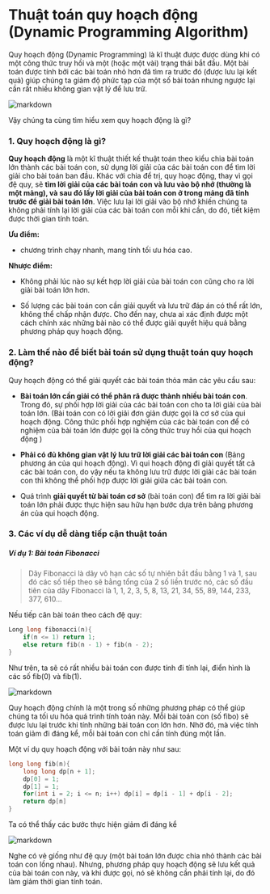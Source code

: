 # Thuật toán quy hoạch động (Dynamic Programming Algorithm)
Quy hoạch động (Dynamic Programming) là kĩ thuật được được dùng khi có một công thức truy hồi và một (hoặc một vài) trạng thái bắt đầu. Một bài toán được tính bởi các bài toán nhỏ hơn đã tìm ra trước đó (được lưu lại kết quả) giúp chúng ta giảm độ phức tạp của một số bài toán nhưng ngược lại cần rất nhiều không gian vật lý để lưu trữ.

![markdown](https://s3-ap-southeast-1.amazonaws.com/kipalog.com/jl21im7uz7_1.JPG)

Vậy chúng ta cùng tìm hiểu xem quy hoạch động là gì?

### 1. Quy hoạch động là gì?

**Quy hoạch động** là một kĩ thuật thiết kế thuật toán theo kiểu chia bài toán lớn thành các bài toán con, sử dụng lời giải của các bài toán con để tìm lời giải cho bài toán ban đầu. 
Khác với chia để trị, quy hoạc động, thay vì gọi đệ quy, sẽ **tìm lời giải của các bài toán con và lưu vào bộ nhớ (thường là một mảng), và sau đó lấy lời giải của bài toán con ở trong mảng đã tính trước để giải bài toán lớn**. Việc lưu lại lời giải vào bộ nhớ khiến chúng ta không phải tính lại lời giải của các bài toán con mỗi khi cần, do đó, tiết kiệm được thời gian tính toán.

**Ưu điểm:**

* chương trình chạy nhanh, mang tính tối ưu hóa cao.

**Nhược điểm:**
   
* Không phải lúc nào sự kết hợp lời giải của bài toán con cũng cho ra lời giải bài toán lớn hơn.

* Số lượng các bài toán con cần giải quyết và lưu trữ đáp án có thể rất lớn, không thể chấp nhận được. Cho đến nay, chưa ai xác định được một cách chính xác những bài nào có thể được giải quyết hiệu quả bằng phương pháp quy hoạch động.

### 2. Làm thế nào để biết bài toán sử dụng thuật toán quy hoạch động?

Quy hoạch động có thể giải quyết các bài toán thỏa mãn các yêu cầu sau:

- **Bài toán lớn cần giải có thể phân rã được thành nhiều bài toán con**. Trong đó, sự
phối hợp lời giải của các bài toán con cho ta lời giải của bài toán lớn. (Bài toán con có lời giải đơn giản được gọi là cơ sở của qui hoạch động. Công thức phối hợp nghiệm của các bài toán con để có nghiệm của bài toán lớn được gọi là công thức truy hồi của qui hoạch động )

- **Phải có đủ không gian vật lý lưu trữ lời giải các bài toán con** (Bảng phương án của
qui hoạch động). Vì qui hoạch động đi giải quyết tất cả các bài toán con, do vậy nếu ta không lưu trữ được lời giải các bài toán con thì không thể phối hợp được lời giải giữa các bài toán con.

- Quá trình **giải quyết từ bài toán cơ sở** (bài toán con) để tìm ra lời giải bài toán lớn
phải được thực hiện sau hữu hạn bước dựa trên bảng phương án của qui hoạch
động.

### 3. Các ví dụ dễ dàng tiếp cận thuật toán

##### Ví dụ 1:  Bài toán **Fibonacci**
> Dãy Fibonacci là dãy vô hạn các số tự nhiên bắt đầu bằng 1 và 1, sau đó các số tiếp theo sẽ bằng tổng của 2 số liền trước nó, các số đầu tiên của dãy Fibonacci là 1, 1, 2, 3, 5, 8, 13, 21, 34, 55, 89, 144, 233, 377, 610... 

Nếu tiếp cân bài toán theo cách đệ quy:
```cpp  
Long long fibonacci(n){
    if(n <= 1) return 1;
    else return fib(n - 1) + fib(n - 2);
}
```
Như trên, ta sẽ có rất nhiều bài toán con được tính đi tính lại, điển hình là các số fib(0) và fib(1).

![markdown](https://o2.edu.vn/wp-content/uploads/2021/10/fib-fig.png)

Quy hoạch động chính là một trong số những phương pháp có thể giúp chúng ta tối ưu hóa quá trình tính toán này. Mỗi bài toán con (số fibo) sẽ được lưu lại trước khi tính những bài toán con lớn hơn. Nhờ đó, mà việc tính toán giảm đi đáng kể, mỗi bài toán con chỉ cần tính đúng một lần.

Một ví dụ quy hoạch động với bài toán này như sau:
```cpp
long long fib(n){
    long long dp[n + 1];
    dp[0] = 1;
    dp[1] = 1;
    for(int i = 2; i <= n; i++) dp[i] = dp[i - 1] + dp[i - 2];
    return dp[n]
}
```
Ta có thể thấy các bước thực hiện giảm đi đáng kể

![markdown](https://scontent.fhan2-1.fna.fbcdn.net/v/t39.30808-6/273891675_804511194277010_8630044035101415095_n.jpg?_nc_cat=101&ccb=1-5&_nc_sid=730e14&_nc_ohc=cCzJoLfY29wAX9o74yi&_nc_ht=scontent.fhan2-1.fna&oh=00_AT_MHg6t69UIHYEsPZpJoTlt8nafuFr1kan3771NzabL8Q&oe=620EBBC7)

Nghe có vẻ giống như đệ quy (một bài toán lớn được chia nhỏ thành các bài toán con lồng nhau). Nhưng, phương pháp quy hoạch động sẽ lưu kết quả của bài toán con này, và khi được gọi, nó sẽ không cần phải tính lại, do đó làm giảm thời gian tính toán.


